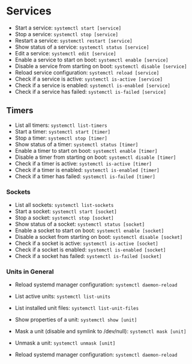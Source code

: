 # Services

- Start a service: `systemctl start [service]`
- Stop a service: `systemctl stop [service]`
- Restart a service: `systemctl restart [service]`
- Show status of a service: `systemctl status [service]`
- Edit a service: `systemctl edit [service]`
- Enable a service to start on boot: `systemctl enable [service]`
- Disable a service from starting on boot: `systemctl disable [service]`
- Reload service configuration: `systemctl reload [service]`
- Check if a service is active: `systemctl is-active [service]`
- Check if a service is enabled: `systemctl is-enabled [service]`
- Check if a service has failed: `systemctl is-failed [service]`

## Timers

- List all timers: `systemctl list-timers`
- Start a timer: `systemctl start [timer]`
- Stop a timer: `systemctl stop [timer]`
- Show status of a timer: `systemctl status [timer]`
- Enable a timer to start on boot: `systemctl enable [timer]`
- Disable a timer from starting on boot: `systemctl disable [timer]`
- Check if a timer is active: `systemctl is-active [timer]`
- Check if a timer is enabled: `systemctl is-enabled [timer]`
- Check if a timer has failed: `systemctl is-failed [timer]`

### Sockets

- List all sockets: `systemctl list-sockets`
- Start a socket: `systemctl start [socket]`
- Stop a socket: `systemctl stop [socket]`
- Show status of a socket: `systemctl status [socket]`
- Enable a socket to start on boot: `systemctl enable [socket]`
- Disable a socket from starting on boot: `systemctl disable [socket]`
- Check if a socket is active: `systemctl is-active [socket]`
- Check if a socket is enabled: `systemctl is-enabled [socket]`
- Check if a socket has failed: `systemctl is-failed [socket]`

### Units in General

- Reload systemd manager configuration: `systemctl daemon-reload`
- List active units: `systemctl list-units`
- List installed unit files: `systemctl list-unit-files`
- Show properties of a unit: `systemctl show [unit]`
- Mask a unit (disable and symlink to /dev/null): `systemctl mask [unit]`
- Unmask a unit: `systemctl unmask [unit]`

- Reload systemd manager configuration: `systemctl daemon-reload`
